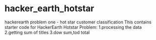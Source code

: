 # hacker_earth_hotstar
hackerearth problem one - hot star customer classification
This contains starter code for HackerEarth Hotstar Problem: 
1.processing the data 
2.getting sum of titles 
3.dow sum,tod total
